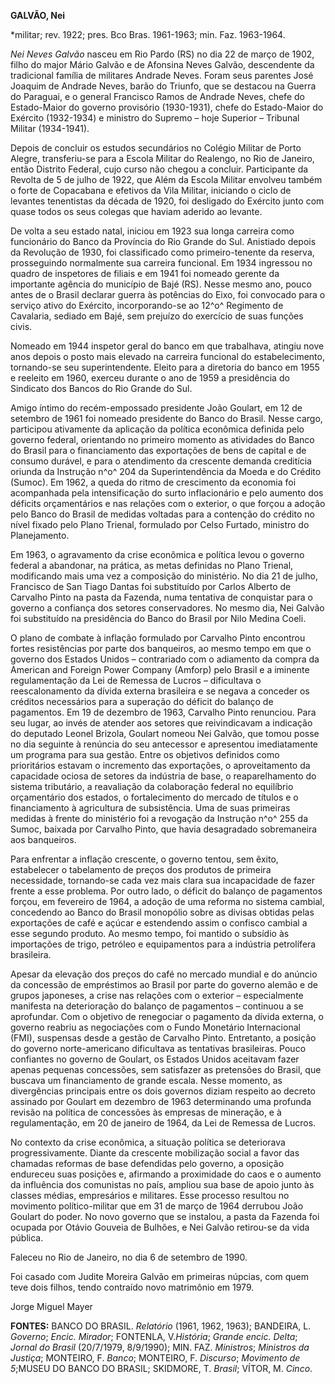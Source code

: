 **GALVÃO, Nei**

\*militar; rev. 1922; pres. Bco Bras. 1961-1963; min. Faz. 1963-1964.

*Nei Neves Galvão* nasceu em Rio Pardo (RS) no dia 22 de março de 1902,
filho do major Mário Galvão e de Afonsina Neves Galvão, descendente da
tradicional família de militares Andrade Neves. Foram seus parentes José
Joaquim de Andrade Neves, barão do Triunfo, que se destacou na Guerra do
Paraguai, e o general Francisco Ramos de Andrade Neves, chefe do
Estado-Maior do governo provisório (1930-1931), chefe do Estado-Maior do
Exército (1932-1934) e ministro do Supremo – hoje Superior – Tribunal
Militar (1934-1941).

Depois de concluir os estudos secundários no Colégio Militar de Porto
Alegre, transferiu-se para a Escola Militar do Realengo, no Rio de
Janeiro, então Distrito Federal, cujo curso não chegou a concluir.
Participante da Revolta de 5 de julho de 1922, que Além da Escola
Militar envolveu também o forte de Copacabana e efetivos da Vila
Militar, iniciando o ciclo de levantes tenentistas da década de 1920,
foi desligado do Exército junto com quase todos os seus colegas que
haviam aderido ao levante.

De volta a seu estado natal, iniciou em 1923 sua longa carreira como
funcionário do Banco da Província do Rio Grande do Sul. Anistiado depois
da Revolução de 1930, foi classificado como primeiro-tenente da reserva,
prosseguindo normalmente sua carreira funcional. Em 1934 ingressou no
quadro de inspetores de filiais e em 1941 foi nomeado gerente da
importante agência do município de Bajé (RS). Nesse mesmo ano, pouco
antes de o Brasil declarar guerra às potências do Eixo, foi convocado
para o serviço ativo do Exército, incorporando-se ao 12^o^ Regimento de
Cavalaria, sediado em Bajé, sem prejuízo do exercício de suas funções
civis.

Nomeado em 1944 inspetor geral do banco em que trabalhava, atingiu nove
anos depois o posto mais elevado na carreira funcional do
estabelecimento, tornando-se seu superintendente. Eleito para a
diretoria do banco em 1955 e reeleito em 1960, exerceu durante o ano de
1959 a presidência do Sindicato dos Bancos do Rio Grande do Sul.

Amigo íntimo do recém-empossado presidente João Goulart, em 12 de
setembro de 1961 foi nomeado presidente do Banco do Brasil. Nesse cargo,
participou ativamente da aplicação da política econômica definida pelo
governo federal, orientando no primeiro momento as atividades do Banco
do Brasil para o financiamento das exportações de bens de capital e de
consumo durável, e para o atendimento da crescente demanda creditícia
oriunda da Instrução n^o^ 204 da Superintendência da Moeda e do Crédito
(Sumoc). Em 1962, a queda do ritmo de crescimento da economia foi
acompanhada pela intensificação do surto inflacionário e pelo aumento
dos déficits orçamentários e nas relações com o exterior, o que forçou a
adoção pelo Banco do Brasil de medidas voltadas para a contenção do
crédito no nível fixado pelo Plano Trienal, formulado por Celso Furtado,
ministro do Planejamento.

Em 1963, o agravamento da crise econômica e política levou o governo
federal a abandonar, na prática, as metas definidas no Plano Trienal,
modificando mais uma vez a composição do ministério. No dia 21 de julho,
Francisco de San Tiago Dantas foi substituído por Carlos Alberto de
Carvalho Pinto na pasta da Fazenda, numa tentativa de conquistar para o
governo a confiança dos setores conservadores. No mesmo dia, Nei Galvão
foi substituído na presidência do Banco do Brasil por Nilo Medina Coeli.

O plano de combate à inflação formulado por Carvalho Pinto encontrou
fortes resistências por parte dos banqueiros, ao mesmo tempo em que o
governo dos Estados Unidos – contrariado com o adiamento da compra da
American and Foreign Power Company (Amforp) pelo Brasil e a iminente
regulamentação da Lei de Remessa de Lucros – dificultava o
reescalonamento da dívida externa brasileira e se negava a conceder os
créditos necessários para a superação do déficit do balanço de
pagamentos. Em 19 de dezembro de 1963, Carvalho Pinto renunciou. Para
seu lugar, ao invés de atender aos setores que reivindicavam a indicação
do deputado Leonel Brizola, Goulart nomeou Nei Galvão, que tomou posse
no dia seguinte à renúncia do seu antecessor e apresentou imediatamente
um programa para sua gestão. Entre os objetivos definidos como
prioritários estavam o incremento das exportações, o aproveitamento da
capacidade ociosa de setores da indústria de base, o reaparelhamento do
sistema tributário, a reavaliação da colaboração federal no equilíbrio
orçamentário dos estados, o fortalecimento do mercado de títulos e o
financiamento à agricultura de subsistência. Uma de suas primeiras
medidas à frente do ministério foi a revogação da Instrução n^o^ 255 da
Sumoc, baixada por Carvalho Pinto, que havia desagradado sobremaneira
aos banqueiros.

Para enfrentar a inflação crescente, o governo tentou, sem êxito,
estabelecer o tabelamento de preços dos produtos de primeira
necessidade, tornando-se cada vez mais clara sua incapacidade de fazer
frente a esse problema. Por outro lado, o déficit do balanço de
pagamentos forçou, em fevereiro de 1964, a adoção de uma reforma no
sistema cambial, concedendo ao Banco do Brasil monopólio sobre as
divisas obtidas pelas exportações de café e açúcar e estendendo assim o
confisco cambial a esse segundo produto. Ao mesmo tempo, foi mantido o
subsídio às importações de trigo, petróleo e equipamentos para a
indústria petrolífera brasileira.

Apesar da elevação dos preços do café no mercado mundial e do anúncio da
concessão de empréstimos ao Brasil por parte do governo alemão e de
grupos japoneses, a crise nas relações com o exterior – especialmente
manifesta na deterioração do balanço de pagamentos – continuou a se
aprofundar. Com o objetivo de renegociar o pagamento da dívida externa,
o governo reabriu as negociações com o Fundo Monetário Internacional
(FMI), suspensas desde a gestão de Carvalho Pinto. Entretanto, a posição
do governo norte-americano dificultava as tentativas brasileiras. Pouco
confiantes no governo de Goulart, os Estados Unidos aceitavam fazer
apenas pequenas concessões, sem satisfazer as pretensões do Brasil, que
buscava um financiamento de grande escala. Nesse momento, as
divergências principais entre os dois governos diziam respeito ao
decreto assinado por Goulart em dezembro de 1963 determinando uma
profunda revisão na política de concessões às empresas de mineração, e à
regulamentação, em 20 de janeiro de 1964, da Lei de Remessa de Lucros.

No contexto da crise econômica, a situação política se deteriorava
progressivamente. Diante da crescente mobilização social a favor das
chamadas reformas de base defendidas pelo governo, a oposição endureceu
suas posições e, afirmando a proximidade do caos e o aumento da
influência dos comunistas no país, ampliou sua base de apoio junto às
classes médias, empresários e militares. Esse processo resultou no
movimento político-militar que em 31 de março de 1964 derrubou João
Goulart do poder. No novo governo que se instalou, a pasta da Fazenda
foi ocupada por Otávio Gouveia de Bulhões, e Nei Galvão retirou-se da
vida pública.

Faleceu no Rio de Janeiro, no dia 6 de setembro de 1990.

Foi casado com Judite Moreira Galvão em primeiras núpcias, com quem teve
dois filhos, tendo contraído novo matrimônio em 1979.

Jorge Miguel Mayer

**FONTES:** BANCO DO BRASIL. *Relatório* (1961, 1962, 1963); BANDEIRA,
L. *Governo*; *Encic. Mirador*; FONTENLA, V.*História*; *Grande encic.
Delta*; *Jornal do* *Brasil* (20/7/1979, 8/9/1990); MIN. FAZ.
*Ministros*; *Ministros da Justiça*; MONTEIRO, F. *Banco*; MONTEIRO, F.
*Discurso*; *Movimento de 5*;MUSEU DO BANCO DO BRASIL; SKIDMORE, T.
*Brasil*; VÍTOR, M. *Cinco*.

